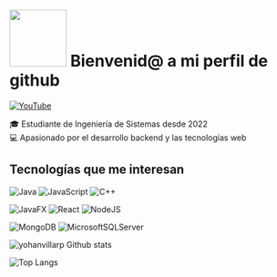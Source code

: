 # <img src="https://media3.giphy.com/media/v1.Y2lkPTc5MGI3NjExem8xOXN6NHZ1OG1pbDYyaG9qYmZqbW9reHh6ZmxveThoeDlwbjFsbCZlcD12MV9pbnRlcm5hbF9naWZfYnlfaWQmY3Q9Zw/78XCFBGOlS6keY1Bil/giphy.gif" width="100"/> Bienvenid@ a mi perfil de github


[![YouTube](https://img.shields.io/badge/YouTube-%23FF0000.svg?style=for-the-badge&logo=YouTube&logoColor=white)](https://www.youtube.com/@NikelMathD)

🎓 Estudiante de Ingeniería de Sistemas desde 2022  
💻 Apasionado por el desarrollo backend y las tecnologías web


## Tecnologías que me interesan
![Java](https://img.shields.io/badge/java-%23ED8B00.svg?style=for-the-badge&logo=openjdk&logoColor=white)
![JavaScript](https://img.shields.io/badge/javascript-%23323330.svg?style=for-the-badge&logo=javascript&logoColor=%23F7DF1E)
![C++](https://img.shields.io/badge/c++-%2300599C.svg?style=for-the-badge&logo=c%2B%2B&logoColor=white)

![JavaFX](https://img.shields.io/badge/javafx-%23FF0000.svg?style=for-the-badge&logo=javafx&logoColor=white)
![React](https://img.shields.io/badge/react-%2320232a.svg?style=for-the-badge&logo=react&logoColor=%2361DAFB)
![NodeJS](https://img.shields.io/badge/node.js-6DA55F?style=for-the-badge&logo=node.js&logoColor=white)

![MongoDB](https://img.shields.io/badge/MongoDB-%234ea94b.svg?style=for-the-badge&logo=mongodb&logoColor=white)
![MicrosoftSQLServer](https://img.shields.io/badge/Microsoft%20SQL%20Server-CC2927?style=for-the-badge&logo=microsoft%20sql%20server&logoColor=white)

![yohanvillarp Github stats](https://github-readme-stats.vercel.app/api?username=yohanvillarp&show_icons=true&theme=dark)

![Top Langs](https://github-readme-stats.vercel.app/api/top-langs/?username=yohanvillarp&layout=compact&theme=dark)


<!--
**yohanvillarp/yohanvillarp** is a ✨ _special_ ✨ repository because its `README.md` (this file) appears on your GitHub profile.

Here are some ideas to get you started:

- 🔭 I’m currently working on ...
- 🌱 I’m currently learning ...
- 👯 I’m looking to collaborate on ...
- 🤔 I’m looking for help with ...
- 💬 Ask me about ...
- 📫 How to reach me: ...
- 😄 Pronouns: ...
- ⚡ Fun fact: ...
-->
